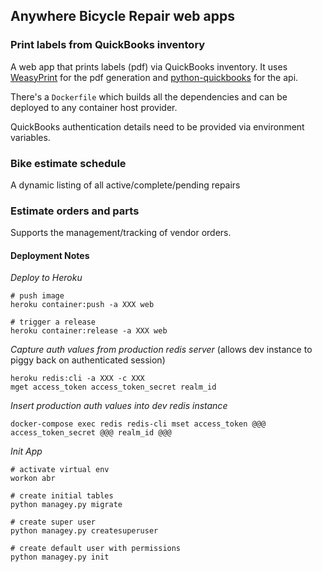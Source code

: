 ## Anywhere Bicycle Repair web apps

### Print labels from QuickBooks inventory

A web app that prints labels (pdf) via QuickBooks inventory.  It uses [WeasyPrint](https://github.com/Kozea/WeasyPrint) for the pdf generation and [python-quickbooks](https://github.com/sidecars/python-quickbooks/) for the api.

There's a `Dockerfile` which builds all the dependencies and can be deployed to any container host provider.

QuickBooks authentication details need to be provided via environment variables.

### Bike estimate schedule

A dynamic listing of all active/complete/pending repairs

### Estimate orders and parts

Supports the management/tracking of vendor orders.


#### Deployment Notes

*Deploy to Heroku*

    # push image
    heroku container:push -a XXX web
    
    # trigger a release 
    heroku container:release -a XXX web
  
*Capture auth values from production redis server* (allows dev instance to piggy back on authenticated session)

    heroku redis:cli -a XXX -c XXX
    mget access_token access_token_secret realm_id
 
*Insert production auth values into dev redis instance*

    docker-compose exec redis redis-cli mset access_token @@@ access_token_secret @@@ realm_id @@@
    
*Init App*

    # activate virtual env
    workon abr
    
    # create initial tables
    python managey.py migrate
    
    # create super user
    python managey.py createsuperuser
    
    # create default user with permissions
    python managey.py init
